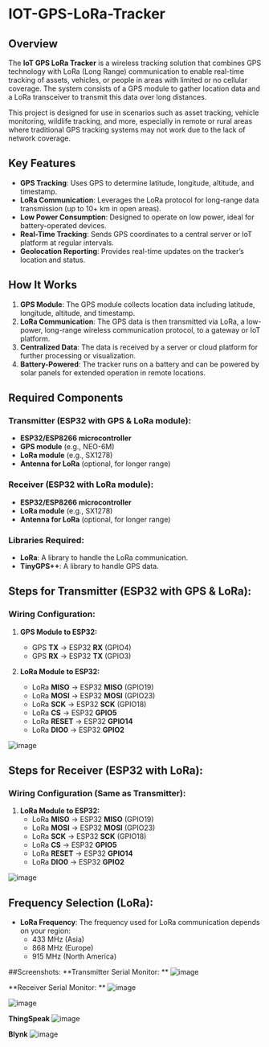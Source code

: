 # IOT-GPS-LoRa-Tracker

## Overview
The **IoT GPS LoRa Tracker** is a wireless tracking solution that combines GPS technology with LoRa (Long Range) communication to enable real-time tracking of assets, vehicles, or people in areas with limited or no cellular coverage. The system consists of a GPS module to gather location data and a LoRa transceiver to transmit this data over long distances.

This project is designed for use in scenarios such as asset tracking, vehicle monitoring, wildlife tracking, and more, especially in remote or rural areas where traditional GPS tracking systems may not work due to the lack of network coverage.

## Key Features
- **GPS Tracking**: Uses GPS to determine latitude, longitude, altitude, and timestamp.
- **LoRa Communication**: Leverages the LoRa protocol for long-range data transmission (up to 10+ km in open areas).
- **Low Power Consumption**: Designed to operate on low power, ideal for battery-operated devices.
- **Real-Time Tracking**: Sends GPS coordinates to a central server or IoT platform at regular intervals.
- **Geolocation Reporting**: Provides real-time updates on the tracker’s location and status.

## How It Works
1. **GPS Module**: The GPS module collects location data including latitude, longitude, altitude, and timestamp.
2. **LoRa Communication**: The GPS data is then transmitted via LoRa, a low-power, long-range wireless communication protocol, to a gateway or IoT platform.
3. **Centralized Data**: The data is received by a server or cloud platform for further processing or visualization.
4. **Battery-Powered**: The tracker runs on a battery and can be powered by solar panels for extended operation in remote locations.

## Required Components

### **Transmitter (ESP32 with GPS & LoRa module):**
- **ESP32/ESP8266 microcontroller**
- **GPS module** (e.g., NEO-6M)
- **LoRa module** (e.g., SX1278)
- **Antenna for LoRa** (optional, for longer range)

### **Receiver (ESP32 with LoRa module):**
- **ESP32/ESP8266 microcontroller**
- **LoRa module** (e.g., SX1278)
- **Antenna for LoRa** (optional, for longer range)

### **Libraries Required:**
- **LoRa**: A library to handle the LoRa communication.
- **TinyGPS++**: A library to handle GPS data.


## Steps for Transmitter (ESP32 with GPS & LoRa):

### **Wiring Configuration:**
1. **GPS Module to ESP32:**
   - GPS **TX** -> ESP32 **RX** (GPIO4)
   - GPS **RX** -> ESP32 **TX** (GPIO3)

2. **LoRa Module to ESP32:**
   - LoRa **MISO** -> ESP32 **MISO** (GPIO19)
   - LoRa **MOSI** -> ESP32 **MOSI** (GPIO23)
   - LoRa **SCK** -> ESP32 **SCK** (GPIO18)
   - LoRa **CS** -> ESP32 **GPIO5**
   - LoRa **RESET** -> ESP32 **GPIO14**
   - LoRa **DIO0** -> ESP32 **GPIO2**

![image](https://github.com/user-attachments/assets/cbf50f58-dec3-445b-9a72-9baec00a8b6e)


## Steps for Receiver (ESP32 with LoRa):

### **Wiring Configuration (Same as Transmitter):**
1. **LoRa Module to ESP32:**
   - LoRa **MISO** -> ESP32 **MISO** (GPIO19)
   - LoRa **MOSI** -> ESP32 **MOSI** (GPIO23)
   - LoRa **SCK** -> ESP32 **SCK** (GPIO18)
   - LoRa **CS** -> ESP32 **GPIO5**
   - LoRa **RESET** -> ESP32 **GPIO14**
   - LoRa **DIO0** -> ESP32 **GPIO2**
  
![image](https://github.com/user-attachments/assets/80022183-fb3f-4a08-8d75-4dc4e0623fde)


## Frequency Selection (LoRa):
- **LoRa Frequency**: The frequency used for LoRa communication depends on your region:
  - 433 MHz (Asia)
  - 868 MHz (Europe)
  - 915 MHz (North America)
  
##Screenshots:
**Transmitter Serial Monitor: **
![image](https://github.com/user-attachments/assets/156c53f1-ab15-4387-a0f9-cc6a7cd3204d)

**Receiver Serial Monitor: ** 
![image](https://github.com/user-attachments/assets/ab2f95df-bc1e-4601-a4e4-ae8fd96abf23)

![image](https://github.com/user-attachments/assets/d0401dc3-982a-4fc3-85a7-6eef61ccd60f)

**ThingSpeak**
![image](https://github.com/user-attachments/assets/98560a5c-cd6a-462a-95ff-f973b0c28f08)

**Blynk**
![image](https://github.com/user-attachments/assets/21830536-7523-4912-bd59-8b024ec5201b)




